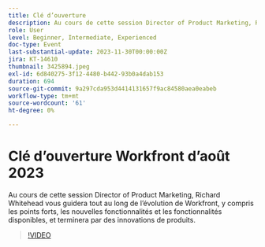 ```yaml
---
title: Clé d’ouverture
description: Au cours de cette session Director of Product Marketing, Richard Whitehead vous guidera tout au long de l’évolution de Workfront, y compris les points forts, les nouvelles fonctionnalités et les fonctionnalités disponibles, et terminera par des innovations de produits.
role: User
level: Beginner, Intermediate, Experienced
doc-type: Event
last-substantial-update: 2023-11-30T00:00:00Z
jira: KT-14610
thumbnail: 3425894.jpeg
exl-id: 6d840275-3f12-4480-b442-93b0a4dab153
duration: 694
source-git-commit: 9a297cda953d4414131657f9ac84580aea0eabeb
workflow-type: tm+mt
source-wordcount: '61'
ht-degree: 0%

---
```


# Clé d’ouverture Workfront d’août 2023

Au cours de cette session Director of Product Marketing, Richard Whitehead vous guidera tout au long de l’évolution de Workfront, y compris les points forts, les nouvelles fonctionnalités et les fonctionnalités disponibles, et terminera par des innovations de produits.

>[!VIDEO](https://video.tv.adobe.com/v/3425894/?learn=on)
